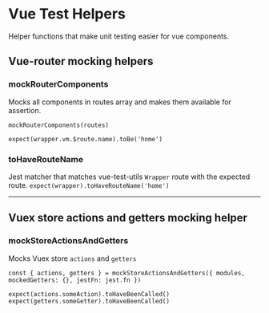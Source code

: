 # Vue Test Helpers
Helper functions that make unit testing easier for vue components.

## Vue-router mocking helpers
### mockRouterComponents
Mocks all components in routes array and makes them available for assertion.

`mockRouterComponents(routes)`

`expect(wrapper.vm.$route.name).toBe('home')`

### toHaveRouteName
Jest matcher that matches vue-test-utils `Wrapper` route with the expected route.
`expect(wrapper).toHaveRouteName('home')`

---
## Vuex store actions and getters mocking helper
### mockStoreActionsAndGetters
Mocks Vuex store `actions` and `getters` 

`const { actions, getters } = mockStoreActionsAndGetters({ modules, mockedGetters: {}, jestFn: jest.fn })`

`expect(actions.someAction).toHaveBeenCalled()`
`expect(getters.someGetter).toHaveBeenCalled()`
